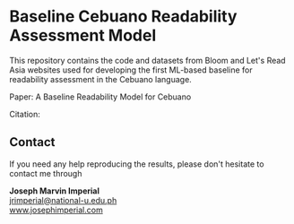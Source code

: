 # Baseline Cebuano Readability Assessment Model

This repository contains the code and datasets from Bloom and Let's Read Asia websites used for developing the first ML-based baseline for readability assessment in the Cebuano language.

Paper: A Baseline Readability Model for Cebuano

Citation:


## Contact

If you need any help reproducing the results, please don't hesitate to contact me through

**Joseph Marvin Imperial** <br/>
jrimperial@national-u.edu.ph <br/>
www.josephimperial.com 
